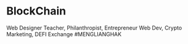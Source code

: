 # BlockChain
Web Designer Teacher, Philanthropist, Entrepreneur Web Dev, Crypto Marketing, DEFI Exchange #MENGLIANGHAK

